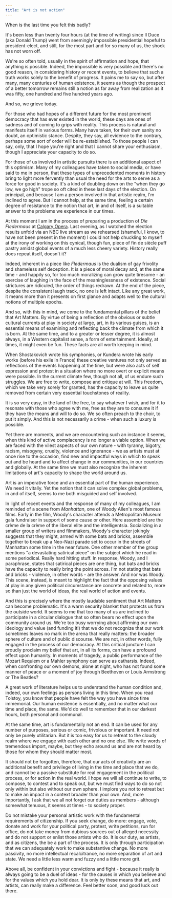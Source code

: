```yaml
---
title: "Art is not action"
---
```


When is the last time you felt this badly?

It's been less than twenty four hours (at the time of writing) since Il Duce (aka Donald Trump) went from seemingly impossible presidential hopeful to president-elect, and still, for the most part and for so many of us, the shock has not worn off.

We're so often told, usually in the spirit of affirmation and hope, that anything is possible. Indeed, the impossible is very possible and there's no good reason, in considering history or recent events, to believe that such a truth works solely to the benefit of progress. It pains me to say so, but after many, many centuries of human existence, it seems as though the prospect of a better tomorrow remains still a notion as far away from realization as it was fifty, one hundred and five hundred years ago.

And so, we grieve today.

For those who had hopes of a different future for the most prominent democracy that has ever existed in the world, these days are ones of sadness and of coming to grips with reality. This process is natural and manifests itself in various forms. Many have taken, for their own sanity no doubt, an optimistic stance. Despite, they say, all evidence to the contrary, perhaps some sort of order will be re-established. To those people I can say, only, that I hope you're right and that I cannot share your enthusiasm, though I appreciate your capacity to do so.

For those of us involved in artistic pursuits there is an additional aspect of this optimism. Many of my colleagues have taken to social media, or have said to me in person, that these types of unprecedented moments in history bring to light more fervently than usual the need for the arts to serve as a force for good in society. It's a kind of doubling down on the "when they go low, we go high" trope so oft cited in these last days of the election. On principal, and because I am a person involved in that artistic realm, I'm inclined to agree.
But I cannot help, at the same time, feeling a certain degree of resistance to the notion that art, in and of itself, is a suitable answer to the problems we experience in our times.

At this moment I am in the process of preparing a production of *Die Fledermaus* at [Calgary Opera](/scene/companies/calgary-opera/). Last evening, as I watched the election results unfold via an NBC live stream as we rehearsed (shameful, I know, to have not been present in the moment) I could not help chuckling to myself at the irony of working on this cynical, though fun, piece of fin de siècle puff pastry amidst global events of a much less cheery variety. History really does repeat itself, doesn't it?

Indeed, inherent in a piece like *Fledermaus* is the dualism of gay frivolity and shameless self deception. It is a piece of moral decay and, at the same time - and happily so, for too much moralizing can grow quite tiresome - an exercise of laughing in the face of the meaninglessness of existence. Social strictures are ridiculed, the order of things redrawn. At the end of the piece, despite the consistent laugh track, no one is left intact. Like any great work, it means more than it presents on first glance and adapts well to the cultural notions of multiple epochs.

And so, with this in mind, we come to the fundamental pillars of the belief that Art Matters. By virtue of being a reflection of the obvious or subtle cultural currents at play in society at large, art, in its various guises, is an essential means of examining and reflecting back the climate from which it is born. At the same time, and to a greater or lesser degree, it is almost always, in a Western capitalist sense, a form of entertainment. Ideally, at times, it might even be fun. These facts are all worth keeping in mind.

When Shostakovich wrote his symphonies, or Kundera wrote his early works (before his exile in France) these creative ventures not only served as reflections of the events happening at the time, but were also acts of self expression and protest in a situation where no more overt or explicit means were possible. In the current climate few, though not all, of us endure such struggles. We are free to write, compose and critique at will. This freedom, which we take very sorely for granted, has the capacity to leave us quite removed from certain very essential touchstones of reality.

It is so very easy, in the land of the free, to say whatever I wish, and for it to resonate with those who agree with me, free as they are to consume it if they have the means and will to do so. We so often preach to the choir, to put it simply. And this is not necessarily a crime - when such a luxury is possible.

Yet there are moments, and we are encountering such an instance it seems, when this kind of active complacency is no longer a viable option. When we are faced with the vilest aspects of our own nature - with tyranny, bigotry, racism, misogyny, cruelty, violence and ignorance - we as artists must at once rise to the occasion, find new and impactful ways in which to speak out and be heard and to affect change in our communities, in our countries and globally. At the same time we must also recognize the inherent limitations of art's capacity to shape the world around us.

Art is an imperative force and an essential part of the human experience. We need it vitally. Yet the notion that it can solve complex global problems, in and of itself, seems to me both misguided and self involved.

In light of recent events and the response of many of my colleagues, I am reminded of a scene from *Manhattan*, one of Woody Allen's most famous films. Early in the film, Woody's character attends a Metropolitan Museum gala fundraiser in support of some cause or other. Here assembled are the crème de la crème of the liberal elite and the intelligentsia. Socializing in a smaller group of writers and filmmakers, Woody's character jokingly suggests that they might, armed with some bats and bricks, assemble together to break up a Neo-Nazi parade set to occur in the streets of Manhattan some time in the near future. One other member of the group mentions "a devastating satirical piece" on the subject which he read in some periodical. Really hard hitting stuff. In response, Woody, and I paraphrase, states that satirical pieces are one thing, but bats and bricks have the capacity to really bring the point across.
I'm not stating that bats and bricks - violence, in other words - are the answer. And nor was Woody. This scene, instead, is meant to highlight the fact that the opposing values at play in any given political circumstance are concrete and related to, more so than just the world of ideas, the real world of action and events.

And this is precisely where the mostly laudable sentiment that Art Matters can become problematic. It's a warm security blanket that protects us from the outside world. It seems to me that too many of us are inclined to participate in a circular dialogue that so often bears no effect upon the community around us. We're too busy worrying about affirming our own ideology and value (and funding it!) that we do not recognize that our work sometimes leaves no mark in the arena that really matters: the broader sphere of culture and of public discourse. We are not, in other words, fully engaged in the process of our democracy.
At this critical juncture I can proudly proclaim my belief that art, in all its forms, can have a profound effect upon humanity. In moments of tragedy, a public performance of the Mozart Requiem or a Mahler symphony can serve as catharsis. Indeed, when confronting our own demons, alone at night, who has not found some manner of peace or a moment of joy through Beethoven or Louis Armstrong or The Beatles?

A great work of literature helps us to understand the human condition and, indeed, our own feelings as persons living in this time. When you read Tolstoy, you know that people have felt the way you have since time immemorial. Our human existence is essentially, and no matter what our time and place, the same. We'd do well to remember that in our darkest hours, both personal and communal.

At the same time, art is fundamentally not an end. It can be used for any number of purposes, serious or comic, frivolous or important. It need not only be purely utilitarian. But it is too easy for us to retreat to the cloudy realm where we engage with each other and no one else. We write words of tremendous import, maybe, but they echo around us and are not heard by those for whom they should matter most.

It should not be forgotten, therefore, that our acts of creativity are an additional benefit and privilege of living in the time and place that we do, and cannot be a passive substitute for real engagement in the political process, or for action in the real world.
I hope we will all continue to write, to compose, to contest and to speak out, but we must find ways to do so not only within but also without our own sphere. I implore you not to retreat but to make an impact in a context broader than your own. And, more importantly, I ask that we all not forget our duties as members - although somewhat tenuous, it seems at times - to society proper.

Do not mistake your personal artistic work with the fundamental requirements of citizenship. If you seek change, do more: engage, vote, donate and work for your political party, protest, write petitions, run for office, do not take money from dubious sources out of alleged necessity and do not support or enlist those artists who do. It is our duty, as artists, and as citizens, the be a part of the process. It is only through participation that we can adequately work to make substantive change. No more passivity, no more intellectual recalcitrance, no more separation of art and state. We need a little less warm and fuzzy and a little more grit.

Above all, be confident in your convictions and fight - because it really is always going to be a duel of ideas - for the causes in which you believe and for the values which you hold dear. It is only by these means that art, and artists, can really make a difference.
Feel better soon, and good luck out there.
